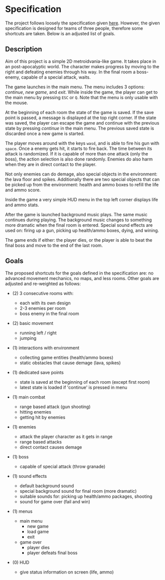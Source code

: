 # Specification

The project follows loosely the specification given [here](https://git.uibk.ac.at/c7031162/703807-advanced-cxx/blob/master/assignment2/metroidvania_specification.md). However, the given specification is designed for teams of three people, therefore some shortcuts are taken. Below is an adjusted list of goals.

## Description

Aim of this project is a simple 2D metroidvania-like game. It takes place in an post-apocalyptic world. The character makes progress by moving to the right and defeating enemies through his way. In the final room a boss-enemy, capable of a special attack, waits. 


The game launches in the main menu. The menu includes 3 options: *continue*, *new game*, and *exit*. While inside the game, the player can get to the main menu by pressing `ESC` or `Q`. Note that the menu is only usable with the mouse.

At the beginning of each room the state of the game is saved. If the save point is passed, a message is displayed at the top right corner. If the state was saved, the player can escape the game and continue with the previous state by pressing *continue* in the main menu. The previous saved state is discarded once a new game is started.

The player moves around with the keys `wasd`, and is able to fire his gun with `space`. Once a enemy gets hit, it starts to fire back. The time between its attack is randomized. If it is capable of more than one attack (only the boss), the action selection is also done randomly. Enemies do also harm when they are in direct contact to the player.

Not only enemies can do demage, also special objects in the environment: the lava floor and spikes. Additionally there are two special objects that can be picked up from the environment: health and ammo boxes to refill the life and ammo score.

Inside the game a very simple HUD menu in the top left corner displays life and ammo stats.

After the game is launched background music plays. The same music continues during playing. The background music changes to something more dramatic when the final room is entered. Special sound effects are used on: firing up a gun, picking up health/ammo boxes, dying, and wining.

The game ends if either: the player dies, or the player is able to beat the final boss and move to the end of the last room.


## Goals

The proposed shortcuts for the goals defined in the specification are: no advanced movement mechanics, no maps, and less rooms. Other goals are adjusted and re-weighted as follows:

- (2) 3 consecutive rooms with:
    - each with its own design
    - 2-3 enemies per room
    - boss enemy in the final room
  
- (2) basic movement
    - running left / right
    - jumping
    
- (1) interactions with environment
    - collecting game entities (health/ammo boxes)
    - static obstacles that cause demage (lava, spikes)
  
- (1) dedicated save points
    - state is saved at the beginning of each room (except first room)
    - latest state is loaded if 'continue' is pressed in menu

- (1) main combat
    - range based attack (gun shooting)
    - hitting enemies
    - getting hit by enemies
  
- (1) enemies
    - attack the player character as it gets in range
    - range based attacks
    - direct contact causes demage

- (1) boss
    - capable of special attack (throw granade)

- (1) sound effects
    - default background sound
    - special background sound for final room (more dramatic)
    - suitable sounds for: picking up health/ammo packages, shooting
    - sound for game over (fail and win)

- (1) menus
    - main menu
        - new game
        - load game
        - exit
    - game over
        - player dies
        - player defeats final boss

- (0) HUD
    - give status information on screen (life, ammo)
